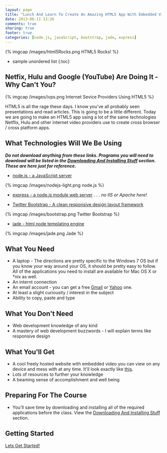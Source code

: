 ```yaml
---
layout: page
title: "Lunch And Learn To Create An Amazing HTML5 App With Embedded Video"
date: 2013-06-11 13:26
comments: true
sharing: true
footer: true
categories: [node.js, javaScript, bootstrap, jade, express]
---
```


{% imgcap /images/html5Rocks.png HTML5 Rocks! %}

* sample unordered list
{:toc}

## Netfix, Hulu and Google (YouTube) Are Doing It - Why Can't You?

{% imgcap /images/ivps.png Internet Sevice Providers Using HTML5 %}

HTML5 is all the rage these days.  I know you've all probably seen presentations and read articles.
This is going to be a little different.  Today we are going to make an HTML5 app using
a lot of the same technologies Netflix, Hulu and other internet video providers use to create
cross browser / cross platform apps.

## What Technologies Will We Be Using

<i class="icon-exclamation-sign bg_red_icon" markdown="0"> </i> ***Do not download anything from these links.  Programs you will need to download
will be listed in the [Downloading And Installing Stuff](http://html5devgal.com/getting-started/#downloading-and-installing-stuff)
 section.  These are here just for reference.***

 * [node.js - a JavaScript server](http://nodejs.org/)

 {% imgcap /images/nodejs-light.png node.js %}

 * [express - a node.js module web server](http://expressjs.com/) . . . *no IIS or Apache here!*

 * [Twitter Bootstrap - A clean responsive design layout framework](http://twitter.github.io/bootstrap/)

 {% imgcap /images/bootstrap.png Twitter Bootstrap %}

 * [jade - html node templating engine](http://jade-lang.com/)

 {% imgcap /images/jade.png Jade %}

## What You Need

 * A laptop - The directions are pretty specific to the Windows 7 OS
  but if you know your way around your OS, it should be pretty easy to follow.
  All of the applications you need to install are available for Mac OS X or *nix as well.
 * An internt connection
 * An email account - you can get a free [Gmail](http://mail.google.com) or [Yahoo](http://mail.yahoo.com) one.
 * At least a slight curiousity / interest in the subject
 * Ability to copy, paste and type

## What You Don't Need

 * Web development knowledge of any kind
 * A mastery of web development buzzwords - I will explain terms like responsive design

## What You'll Get

 * A cool freely hosted website with embedded video you can view on any device and mess with at any time.
 It'll look exactly like [this](http://lit-ocean-2531.herokuapp.com/).
 * Lots of resources to further your knowledge
 * A beaming sense of accomplishment and well being

## Preparing For The Course

 * You'll save time by downloading and installing all of the required applications before
 the class.  View the [Downloading And Installing Stuff](http://html5devgal.com/getting-started/#downloading-and-installing-stuff)
 section.

## Getting Started
[Lets Get Started!](/getting-started/)
